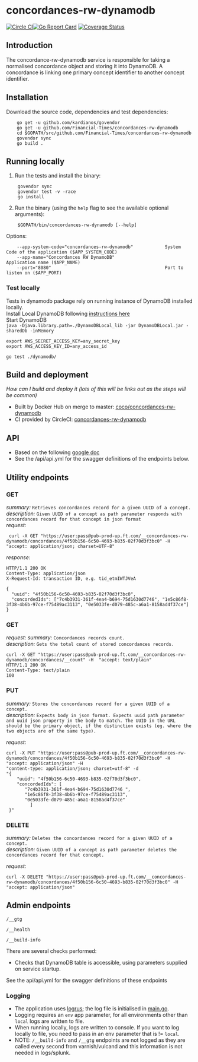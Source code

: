 # concordances-rw-dynamodb
[![Circle CI](https://circleci.com/gh/Financial-Times/concordances-rw-dynamodb/tree/master.png?style=shield)](https://circleci.com/gh/Financial-Times/concordances-rw-dynamodb/tree/master)[![Go Report Card](https://goreportcard.com/badge/github.com/Financial-Times/concordances-rw-dynamodb)](https://goreportcard.com/report/github.com/Financial-Times/concordances-rw-dynamodb) [![Coverage Status](https://coveralls.io/repos/github/Financial-Times/concordances-rw-dynamodb/badge.svg)](https://coveralls.io/github/Financial-Times/concordances-rw-dynamodb)

## Introduction

The concordance-rw-dynamodb service is responsible for taking a normalised concordance object and storing it into DynamoDB.
A concordance is linking one primary concept identifier to another concept identifier.

## Installation

Download the source code, dependencies and test dependencies:

        go get -u github.com/kardianos/govendor
        go get -u github.com/Financial-Times/concordances-rw-dynamodb
        cd $GOPATH/src/github.com/Financial-Times/concordances-rw-dynamodb
        govendor sync
        go build .

## Running locally

1. Run the tests and install the binary:

        govendor sync
        govendor test -v -race
        go install

2. Run the binary (using the `help` flag to see the available optional arguments):

        $GOPATH/bin/concordances-rw-dynamodb [--help]

Options:

        --app-system-code="concordances-rw-dynamodb"            System Code of the application ($APP_SYSTEM_CODE)
        --app-name="Concordances RW DynamoDB"                   Application name ($APP_NAME)
        --port="8080"                                           Port to listen on ($APP_PORT)
        
### Test locally
Tests in dynamodb package rely on running instance of DynamoDB installed locally.  
Install Local DynamoDB following [instructions here](http://docs.aws.amazon.com/amazondynamodb/latest/developerguide/DynamoDBLocal.html)  
Start DynamoDB  
`java -Djava.library.path=./DynamoDBLocal_lib -jar DynamoDBLocal.jar -sharedDb -inMemory`
```
export AWS_SECRET_ACCESS_KEY=any_secret_key
export AWS_ACCESS_KEY_ID=any_access_id
```
`go test ./dynamodb/`

## Build and deployment
_How can I build and deploy it (lots of this will be links out as the steps will be common)_

* Built by Docker Hub on merge to master: [coco/concordances-rw-dynamodb](https://hub.docker.com/r/coco/concordances-rw-dynamodb/)
* CI provided by CircleCI: [concordances-rw-dynamodb](https://circleci.com/gh/Financial-Times/concordances-rw-dynamodb)

## API 
* Based on the following [google doc](https://docs.google.com/document/d/1SFm7NwULX0nGqzfoX5JQGWZcd918YBwEGuO10kULovQ/edit?ts=591d86df#)   
* See the /api/api.yml for the swagger definitions of the endpoints below.  

## Utility endpoints

### GET
_summary:_ `Retrieves concordances record for a given UUID of a concept.`  
_description:_ `Given UUID of a concept as path parameter responds with concordances record for that concept in json format`  
_request:_
  
     curl -X GET "https://user:pass@pub-prod-up.ft.com/__concordances-rw-dynamodb/concordances/4f50b156-6c50-4693-b835-02f70d3f3bc0" -H  "accept: application/json; charset=UTF-8"
   
_response:_  
 
    HTTP/1.1 200 OK
    Content-Type: application/json
    X-Request-Id: transaction ID, e.g. tid_etmIWTJVeA

    {
      "uuid": "4f50b156-6c50-4693-b835-02f70d3f3bc0",
      "concordedIds": ["7c4b3931-361f-4ea4-b694-75d1630d7746", "1e5c86f8-3f38-4b6b-97ce-f75489ac3113", "0e5033fe-d079-485c-a6a1-8158ad4f37ce"]
    }
 
 ### GET
_request:_
_summary:_ `Concordances records count.`  
_description:_ `Gets the total count of stored concordances records.`  
  
    curl -X GET "https://user:pass@pub-prod-up.ft.com/__concordances-rw-dynamodb/concordances/__count" -H  "accept: text/plain"
    HTTP/1.1 200 OK
    Content-Type: text/plain
    100

### PUT
_summary:_ `Stores the concordances record for a given UUID of a concept.`  
_description:_ `Expects body in json format. Expects uuid path parameter and uuid json property in the body to match. The UUID in the URL should be the primary object, if the distinction exists (eg. where the two objects are of the same type).`  
      
_request:_
```
curl -X PUT "https://user:pass@pub-prod-up.ft.com/__concordances-rw-dynamodb/concordances/4f50b156-6c50-4693-b835-02f70d3f3bc0" -H  "accept: application/json" -H  
"content-type: application/json; charset=utf-8" -d 
"{  
    "uuid": "4f50b156-6c50-4693-b835-02f70d3f3bc0",  
    "concordedIds": [
       "7c4b3931-361f-4ea4-b694-75d1630d7746 ",
       "1e5c86f8-3f38-4b6b-97ce-f75489ac3113",
       "0e5033fe-d079-485c-a6a1-8158ad4f37ce"
         ]
 }"
```
### DELETE
_summary:_ `Deletes the concordances record for a given UUID of a concept.`    
_description:_ `Given UUID of a concept as path parameter deletes the concordances record for that concept.`   

_request:_
  
    curl -X DELETE "https://user:pass@pub-prod-up.ft.com/__concordances-rw-dynamodb/concordances/4f50b156-6c50-4693-b835-02f70d3f3bc0" -H  "accept: application/json"




## Admin endpoints

`/__gtg`

`/__health`

`/__build-info`

There are several checks performed:  
 
* Checks that DynamoDB table is accessible, using parameters supplied on service startup.  

See the api/api.yml for the swagger definitions of these endpoints  

### Logging

* The application uses [logrus](https://github.com/Sirupsen/logrus); the log file is initialised in [main.go](main.go).
* Logging requires an `env` app parameter, for all environments other than `local` logs are written to file.
* When running locally, logs are written to console. If you want to log locally to file, you need to pass in an env parameter that is != `local`.
* NOTE: `/__build-info` and `/__gtg` endpoints are not logged as they are called every second from varnish/vulcand and this information is not needed in logs/splunk.

